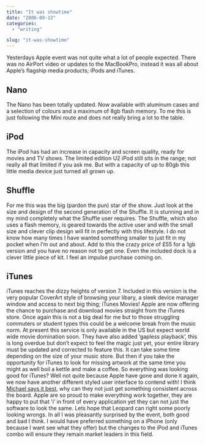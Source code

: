 ```yaml
---
title: "It was showtime"
date: "2006-09-13"
categories:
  - "writing"

slug: "it-was-showtime"
---
```


<!-- [![ipod family](/images/242166384_19b779a8d6.jpg)](https://www.flickr.com/photos/funkylarma/242166384/ "Photo Sharing") -->

Yesterdays Apple event was not quite what a lot of people expected. There was no AirPort video or updates to the MacBookPro, instead it was all about Apple’s flagship media products; iPods and iTunes.

## Nano

The Nano has been totally updated. Now available with aluminum cases and a selection of colours and a maximum of 8gb flash memory. To me this is just following the Mini route and does not really bring a lot to the table.

## iPod

The iPod has had an increase in capacity and screen quality, ready for movies and TV shows. The limited edition U2 iPod still sits in the range; not really all that limited if you ask me. But with a capacity of up to 80gb this little media device just turned all grown up.

## Shuffle

<!-- [![shuffle](/images/242166382_18bf2043c6_m.jpg)](https://www.flickr.com/photos/funkylarma/242166382/ "Photo Sharing") -->
For me this was the big (pardon the pun) star of the show. Just look at the size and design of the second generation of the Shuffle. It is stunning and in my mind completely what the Shuffle user requires. The Shuffle, which also uses a flash memory, is geared towards the active user and with the small size and clever clip design will fit in perfectly with this lifestyle. I do not know how many times I have wanted something smaller to just fit in my pocket when I’m out and about. Add to this the crazy price of £55 for a 1gb version and you have no reason not to get one. Even the included dock is a clever little piece of kit. I feel an impulse purchase coming on.

## iTunes

iTunes reaches the dizzy heights of version 7. Included in this version is the very popular CoverArt style of browsing your libary, a sleek device manager window and access to next big thing; iTunes Movies! Apple are now offering the chance to purchase and download movies straight from the iTunes store. Once again this is not a big deal for me but to those struggling commuters or student types this could be a welcome break from the music norm. At present this service is only available in the US but expect world wide movie domination soon. They have also added ‘gapless playback’, this is long overdue but don’t expect to feel the magic just yet, your entire library must be updated and corrected to feature this. It can take some time depending on the size of your music store. But then if you take the opportunity for iTunes to look for missing artwork at the same time you might as well boil a kettle and make a coffee. So everything was looking good for iTunes? Well not quite because Apple have gone and done it again, we now have another different styled user interface to contend with! I think [Michael says it best](https://binarybonsai.com/archives/2006/09/13/itunes-ui-improvements/), why can they not just get something consistent across the board. Apple are so proud to make everything work together, they are happy to put that 'i’ in front of every application yet they can not just the software to look the same. Lets hope that Leopard can right some poorly looking wrongs. In all I was pleasantly surprised by the event, both good and bad I think. I would have preferred something on a iPhone (only because I want see what they offer) but the changes to the iPod and iTunes combo will ensure they remain market leaders in this field.
